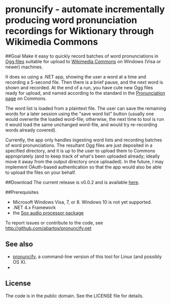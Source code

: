 # pronuncify - automate incrementally producing word pronunciation recordings for Wiktionary through Wikimedia Commons
##Goal
Make it easy to quickly record batches of word pronunciations in [Ogg files](https://en.wikipedia.org/wiki/Ogg) suitable for upload to [Wikimedia Commons](https://commons.wikimedia.org) on Windows (Visa or newer) machines.

It does so using a .NET app, showing the user a word at a time and recording a 5-second file.  Then there is a brief pause, and the next word is shown and recorded.  At the end of a run, you have cute new Ogg files ready for upload, and named according to the standard in the [Pronunciation page](https://commons.wikimedia.org/wiki/Category:Pronunciation) on Commons.

The word list is loaded from a plaintext file.  The user can save the remaining words for a later session using the "save word list" button (usually one would overwrite the loaded word-file; otherwise, the next time to tool is run it would load the same unchanged word-file, and would try re-recording words already covered).

Currently, the app only handles ingesting word lists and recording batches of word pronunciations.  The resultant Ogg files are just deposited in a specified directory, and it is up to the user to upload them to Commons appropriately (and to keep track of what's been uploaded already; ideally move it away from the output directory once uploaded).  In the future, I may implement OAuth-based authentication so that the app would also be able to upload the files on your behalf.

##Download
The current release is v0.0.2 and is available [here](https://github.com/abartov/Pronuncify.net/releases/tag/v0.0.2).

##Prerequisites
* Microsoft Windows Visa, 7, or 8.  Windows 10 is not yet supported.
* .NET 4.x Framework
* the [Sox audio processor package](http://sourceforge.net/projects/sox/?source=typ_redirect)

To report issues or contribute to the code, see http://github.com/abartov/pronuncify.net

## See also
* [pronuncify](https://github.com/abartov/pronuncify), a command-line version of this tool for Linux (and possibly OS X).
* 
## License
The code is in the public domain.  See the LICENSE file for details.
